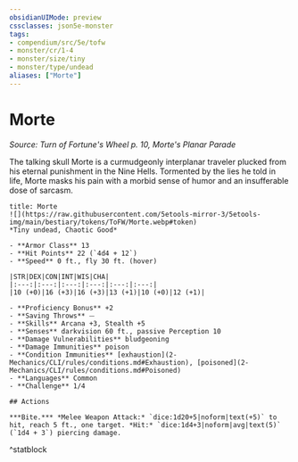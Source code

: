 ```yaml
---
obsidianUIMode: preview
cssclasses: json5e-monster
tags:
- compendium/src/5e/tofw
- monster/cr/1-4
- monster/size/tiny
- monster/type/undead
aliases: ["Morte"]
---
```

# Morte
*Source: Turn of Fortune's Wheel p. 10, Morte's Planar Parade*  

The talking skull Morte is a curmudgeonly interplanar traveler plucked from his eternal punishment in the Nine Hells. Tormented by the lies he told in life, Morte masks his pain with a morbid sense of humor and an insufferable dose of sarcasm.

```ad-statblock
title: Morte
![](https://raw.githubusercontent.com/5etools-mirror-3/5etools-img/main/bestiary/tokens/ToFW/Morte.webp#token)
*Tiny undead, Chaotic Good*

- **Armor Class** 13
- **Hit Points** 22 (`4d4 + 12`)
- **Speed** 0 ft., fly 30 ft. (hover)

|STR|DEX|CON|INT|WIS|CHA|
|:---:|:---:|:---:|:---:|:---:|:---:|
|10 (+0)|16 (+3)|16 (+3)|13 (+1)|10 (+0)|12 (+1)|

- **Proficiency Bonus** +2
- **Saving Throws** ⏤
- **Skills** Arcana +3, Stealth +5
- **Senses** darkvision 60 ft., passive Perception 10
- **Damage Vulnerabilities** bludgeoning
- **Damage Immunities** poison
- **Condition Immunities** [exhaustion](2-Mechanics/CLI/rules/conditions.md#Exhaustion), [poisoned](2-Mechanics/CLI/rules/conditions.md#Poisoned)
- **Languages** Common
- **Challenge** 1/4

## Actions

***Bite.*** *Melee Weapon Attack:* `dice:1d20+5|noform|text(+5)` to hit, reach 5 ft., one target. *Hit:* `dice:1d4+3|noform|avg|text(5)` (`1d4 + 3`) piercing damage.
```
^statblock